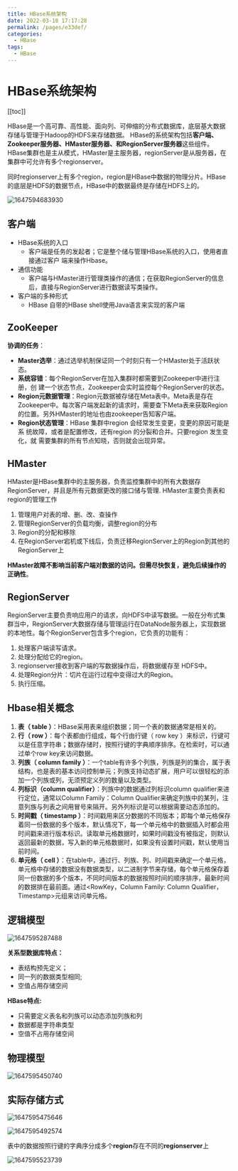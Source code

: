 ```yaml
---
title: HBase系统架构
date: 2022-03-18 17:17:28
permalink: /pages/e33def/
categories:
  - HBase
tags:
  - HBase
---
```

# HBase系统架构

[[toc]]

HBase是一个高可靠、高性能、面向列、可伸缩的分布式数据库，底层基大数据存储与管理于Hadoop的HDFS来存储数据。
HBase的系统架构包括**客户端、Zookeeper服务器、HMaster服务器、和RegionServer服务器**这些组件。HBase集群也是主从模式，HMaster是主服务器，regionServer是从服务器，在集群中可允许有多个regionserver。

 同时regionserver上有多个region，region是HBase中数据的物理分片。HBase的底层是HDFS的数据节点，HBase中的数据最终是存储在HDFS上的。

![1647594683930](./images/03/01.png)

## 客户端

+ HBase系统的入口
  + 客户端是任务的发起者；它是整个储与管理HBase系统的入口，使用者直接通过客户
    端来操作Hbase。
+ 通信功能
  + 客户端与HMaster进行管理类操作的通信；在获取RegionServer的信息后，直接与RegionServer进行数据读写类操作。
+ 客户端的多种形式
  + HBase 自带的HBase shell使用Java语言来实现的客户端

## ZooKeeper

**协调的任务**：

+ **Master选举**：通过选举机制保证同一个时刻只有一个HMaster处于活跃状态。
+ **系统容错**：每个RegionServer在加入集群时都需要到Zookeeper中进行注册，创
  建一个状态节点，Zookeeper会实时监控每个RegionServer的状态。
+ **Region元数据管理**：Region元数据被存储在Meta表中。Meta表是存在Zookeeper中。每次客户端发起新的请求时，需要查下Meta表来获取Region的位置。另外HMaster的地址也由zookeeper告知客户端。
+ **Region状态管理**：HBase 集群中region 会经常发生变更，变更的原因可能是系
  统故障，或者是配置修改，还有region 的分裂和合并。只要region 发生变化，就
  需要集群的所有节点知晓，否则就会出现异常。

## HMaster

HMaster是HBase集群中的主服务器，负责监控集群中的所有大数据存RegionServer，并且是所有元数据更改的接口储与管理. HMaster主要负责表和region的管理工作

1. 管理用户对表的增、删、改、查操作
2. 管理RegionServer的负载均衡，调整region的分布
3. Region的分配和移除
4. 在RegionServer宕机或下线后，负责迁移RegionServer上的Region到其他的RegionServer上

**HMaster故障不影响当前客户端对数据的访问。但需尽快恢复，避免后续操作的正确性**。

## RegionServer

RegionServer主要负责响应用户的请求，向HDFS中读写数据。一般在分布式集群当中，RegionServer大数据存储与管理运行在DataNode服务器上，实现数据的本地性。每个RegionServer包含多个region，它负责的功能有：

1. 处理客户端读写请求。
2. 处理分配给它的region。
3. regionserver接收到客户端的写数据操作后，将数据缓存至
   HDFS中。
4. 处理Region分片：切片在运行过程中变得过大的Region。
5. 执行压缩。

## Hbase相关概念

1. **表（ table ）**：HBase采用表来组织数据；同一个表的数据通常是相关的。
2. **行（ row ）**：每个表都由行组成，每个行由行键（ row key ）来标识，行键可以是任意字符串；数据存储时，按照行键的字典顺序排序。在检索时，可以通过单个row key来访问数据。
3. **列族（ column family ）**：一个table有许多个列族，列族是列的集合，属于表结构，也是表的基本访问控制单元；列族支持动态扩展，用户可以很轻松的添加一个列族或列，无须预定义列的数量以及类型。
4. **列标识（column qualifier）**：列族中的数据通过列标识column qualifier来进行定位，通常以Column Family：Column Qualifier来确定列族中的某列，注意列族与列表之间用冒号来隔开。另外列标识是可以根据需要动态添加的。
5. **时间戳（ timestamp ）**：时间戳用来区分数据的不同版本；即每个单元格保存着同一份数据的多个版本，默认情况下，每一个单元格中的数据插入时都会用时间戳来进行版本标识。读取单元格数据时，如果时间戳没有被指定，则默认返回最新的数据，写入新的单元格数据时，如果没有设置时间戳，默认使用当前时间。
6. **单元格（ cell ）**：在table中，通过行、列族、列、时间戳来确定一个单元格，单元格中存储的数据没有数据类型，以二进制字节来存储，每个单元格保存着同一份数据的多个版本，不同时间版本的数据按照时间的顺序排序，最新时间的数据排在最前面。通过<RowKey，Column Family: Column Qualifier，Timestamp>元组来访问单元格。

## 逻辑模型

![1647595287488](./images/04/01.png)

**关系型数据库特点：**

- 表结构预先定义；
- 同一列的数据类型相同;
- 空值占用存储空间

**HBase特点:**

- 只需要定义表名和列族可以动态添加列族和列
- 数据都是字符串类型
- 空值不占用存储空间

## 物理模型

![1647595450740](./images/04/02.png)

## 实际存储方式

![1647595475646](./images/04/03.png)

![1647595492574](./images/04/04.png)

表中的数据按照行键的字典序分成多个**region**存在不同的**regionserver**上

![1647595523739](./images/04/05.png)

